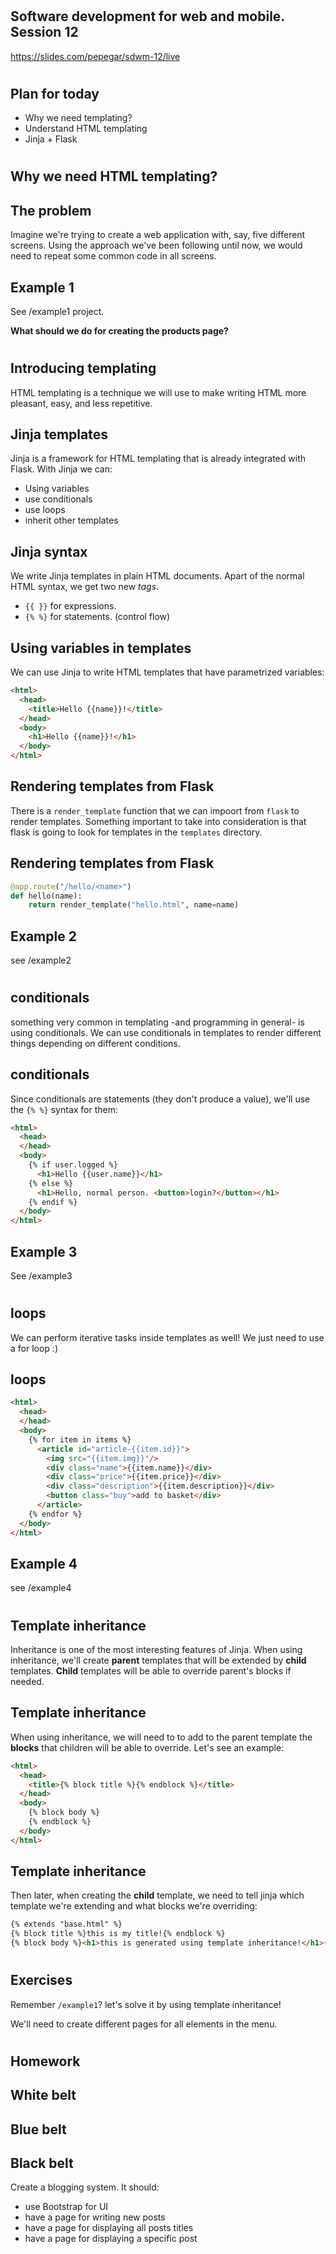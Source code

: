 #

## Software development for web and mobile. Session 12

https://slides.com/pepegar/sdwm-12/live

#

## Plan for today

* Why we need templating?
* Understand HTML templating
* Jinja + Flask

#

## Why we need HTML templating?

## The problem

Imagine we're trying to create a web application with, say, five
different screens.  Using the approach we've been following until now,
we would need to repeat some common code in all screens.

## Example 1

See /example1 project.

**What should we do for creating the products page?**

#

## Introducing templating

HTML templating is a technique we will use to make writing HTML more
pleasant, easy, and less repetitive.

## Jinja templates

Jinja is a framework for HTML templating that is already integrated
with Flask.  With Jinja we can:

- Using variables
- use conditionals
- use loops
- inherit other templates

## Jinja syntax

We write Jinja templates in plain HTML documents.  Apart of the normal
HTML syntax, we get two new _tags_.

- `{{ }}` for expressions.
- `{% %}` for statements. (control flow)

## Using variables in templates

We can use Jinja to write HTML templates that have parametrized
variables:

```html
<html>
  <head>
    <title>Hello {{name}}!</title>
  </head>
  <body>
    <h1>Hello {{name}}!</h1>
  </body>
</html>
```

## Rendering templates from Flask

There is a `render_template` function that we can impoort from `flask`
to render templates.  Something important to take into consideration
is that flask is going to look for templates in the `templates`
directory.

## Rendering templates from Flask

```python
@app.route("/hello/<name>")
def hello(name):
    return render_template("hello.html", name=name)
```

## Example 2

see /example2

#

## conditionals

something very common in templating -and programming in general- is
using conditionals.  We can use conditionals in templates to render
different things depending on different conditions.

## conditionals

Since conditionals are statements (they don't produce a value), we'll
use the `{% %}` syntax for them:

``` html
<html>
  <head>
  </head>
  <body>
    {% if user.logged %}
      <h1>Hello {{user.name}}</h1>
    {% else %}
	  <h1>Hello, normal person. <button>login?</button></h1>
    {% endif %}
  </body>
</html>
```

## Example 3

See /example3

#

## loops

We can perform iterative tasks inside templates as well!  We just need
to use a for loop :)

## loops

``` html
<html>
  <head>
  </head>
  <body>
    {% for item in items %}
      <article id="article-{{item.id}}">
	    <img src="{{item.img}}"/>
	    <div class="name">{{item.name}}</div>
		<div class="price">{{item.price}}</div>
        <div class="description">{{item.description}}</div>
		<button class="buy">add to basket</div>
	  </article>
    {% endfor %}
  </body>
</html>
```

## Example 4

see /example4

#

## Template inheritance

Inheritance is one of the most interesting features of Jinja.  When
using inheritance, we'll create **parent** templates that will be extended
by **child** templates.  **Child** templates will be able to override
parent's blocks if needed.

## Template inheritance

When using inheritance, we will need to to add to the parent template
the **blocks** that children will be able to override.  Let's see an
example:

``` html
<html>
  <head>
    <title>{% block title %}{% endblock %}</title>
  </head>
  <body>
    {% block body %}
	{% endblock %}
  </body>
</html>
```

## Template inheritance

Then later, when creating the **child** template, we need to tell
jinja which template we're extending and what blocks we're overriding:

``` html
{% extends "base.html" %}
{% block title %}this is my title!{% endblock %}
{% block body %}<h1>this is generated using template inheritance!</h1>{% endblock %}
```

#

## Exercises

Remember `/example1`?  let's solve it by using template inheritance!

We'll need to create different pages for all elements in the menu.

#

## Homework

## White belt

## Blue belt

## Black belt

Create a blogging system.  It should:

- use Bootstrap for UI
- have a page for writing new posts
- have a page for displaying all posts titles
- have a page for displaying a specific post

